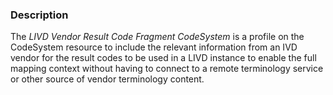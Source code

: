 ### Description

The *LIVD Vendor Result Code Fragment CodeSystem* is a profile on the CodeSystem resource to include the relevant information from an IVD vendor for the result codes to be used in a LIVD instance to enable the full mapping context without having to connect to a remote terminology service or other source of vendor terminology content.